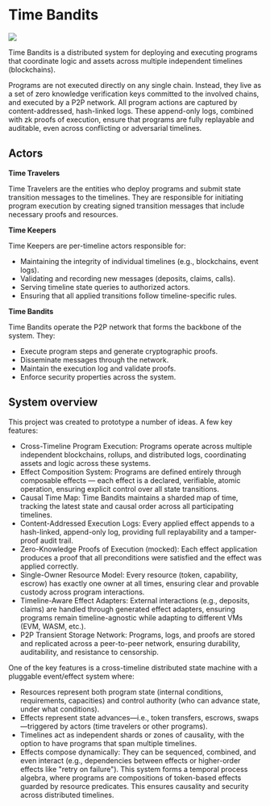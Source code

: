 # Time Bandits

![](map_of_time.png)

Time Bandits is a distributed system for deploying and executing programs that coordinate logic and assets across multiple independent timelines (blockchains).

Programs are not executed directly on any single chain. Instead, they live as a set of zero knowledge verification keys committed to the involved chains, and executed by a P2P network. All program actions are captured by content-addressed, hash-linked logs. These append-only logs, combined with zk proofs of execution, ensure that programs are fully replayable and auditable, even across conflicting or adversarial timelines.

## Actors

**Time Travelers**

Time Travelers are the entities who deploy programs and submit state transition messages to the timelines. They are responsible for initiating program execution by creating signed transition messages that include necessary proofs and resources.

**Time Keepers**

Time Keepers are per-timeline actors responsible for:
- Maintaining the integrity of individual timelines (e.g., blockchains, event logs).
- Validating and recording new messages (deposits, claims, calls).
- Serving timeline state queries to authorized actors.
- Ensuring that all applied transitions follow timeline-specific rules.

**Time Bandits**

Time Bandits operate the P2P network that forms the backbone of the system. They:
- Execute program steps and generate cryptographic proofs.
- Disseminate messages through the network.
- Maintain the execution log and validate proofs.
- Enforce security properties across the system.

## System overview

This project was created to prototype a number of ideas. A few key features:

- Cross-Timeline Program Execution: Programs operate across multiple independent blockchains, rollups, and distributed logs, coordinating assets and logic across these systems.
- Effect Composition System: Programs are defined entirely through composable effects — each effect is a declared, verifiable, atomic operation, ensuring explicit control over all state transitions.
- Causal Time Map: Time Bandits maintains a sharded map of time, tracking the latest state and causal order across all participating timelines.
- Content-Addressed Execution Logs: Every applied effect appends to a hash-linked, append-only log, providing full replayability and a tamper-proof audit trail.
- Zero-Knowledge Proofs of Execution (mocked): Each effect application produces a proof that all preconditions were satisfied and the effect was applied correctly.
- Single-Owner Resource Model: Every resource (token, capability, escrow) has exactly one owner at all times, ensuring clear and provable custody across program interactions.
- Timeline-Aware Effect Adapters: External interactions (e.g., deposits, claims) are handled through generated effect adapters, ensuring programs remain timeline-agnostic while adapting to different VMs (EVM, WASM, etc.).
- P2P Transient Storage Network: Programs, logs, and proofs are stored and replicated across a peer-to-peer network, ensuring durability, auditability, and resistance to censorship.

One of the key features is a cross-timeline distributed state machine with a pluggable event/effect system where:
- Resources represent both program state (internal conditions, requirements, capacities) and control authority (who can advance state, under what conditions).
- Effects represent state advances—i.e., token transfers, escrows, swaps—triggered by actors (time travelers or other programs).
- Timelines act as independent shards or zones of causality, with the option to have programs that span multiple timelines.
- Effects compose dynamically: They can be sequenced, combined, and even interact (e.g., dependencies between effects or higher-order effects like "retry on failure").
This system forms a temporal process algebra, where programs are compositions of token-based effects guarded by resource predicates. This ensures causality and security across distributed timelines.

